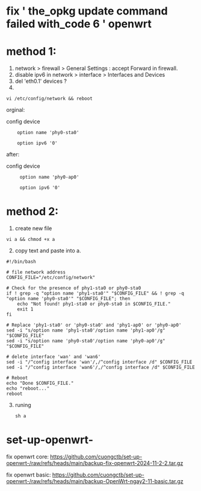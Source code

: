  # fix ' the_opkg update command failed with_code 6 ' openwrt

 # method 1:
 1. network > firewall > General Settings : accept Forward in firewall.
 2. disable ipv6 in network > interface > Interfaces and Devices
3. del 'eth0.1' devices ?
 4.  
```
vi /etc/config/network && reboot
```
orginal:

config device

        option name 'phy0-sta0'
        
        option ipv6 '0'
        
after:

config device

         option name 'phy0-ap0' 
         
         option ipv6 '0'


# method 2:
1. create new file 

```
vi a && chmod +x a
```

2. copy text and paste into a.
```
#!/bin/bash

# file network address
CONFIG_FILE="/etc/config/network"

# Check for the presence of phy1-sta0 or phy0-sta0
if ! grep -q "option name 'phy1-sta0'" "$CONFIG_FILE" && ! grep -q "option name 'phy0-sta0'" "$CONFIG_FILE"; then
    echo "Not found! phy1-sta0 or phy0-sta0 in $CONFIG_FILE."
    exit 1
fi

# Replace 'phy1-sta0' or 'phy0-sta0' and 'phy1-ap0' or 'phy0-ap0'
sed -i "s/option name 'phy1-sta0'/option name 'phy1-ap0'/g" "$CONFIG_FILE"
sed -i "s/option name 'phy0-sta0'/option name 'phy0-ap0'/g" "$CONFIG_FILE"

# delete interface 'wan' and 'wan6'
sed -i "/^config interface 'wan'/,/^config interface /d" $CONFIG_FILE
sed -i "/^config interface 'wan6'/,/^config interface /d" $CONFIG_FILE

# Reboot
echo "Done $CONFIG_FILE."
echo "reboot..."
reboot

```
3. runing
   ```
   sh a
   ```

# set-up-openwrt-

fix openwrt core:
https://github.com/cuongctb/set-up-openwrt-/raw/refs/heads/main/backup-fix-openwrt-2024-11-2-2.tar.gz

fix openwrt basic:
https://github.com/cuongctb/set-up-openwrt-/raw/refs/heads/main/backup-OpenWrt-ngay2-11-basic.tar.gz

